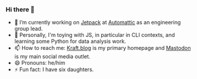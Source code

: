 ### Hi there 👋

- 🔭 I’m currently working on [Jetpack](https://github.com/automattic/jetpack/) at [Automattic](https://automattic.com) as an engineering group lead.
- 🌱 Personally, I'm toying with JS, in particular in CLI contexts, and learning some Python for data analysis work.
- 📫 How to reach me: [Kraft.blog](https://kraft.blog) is my primary homepage and [Mastodon](https://religious.social/@kraft/) is my main social media outlet.
- 😄 Pronouns: he/him
- ⚡ Fun fact: I have six daughters.

